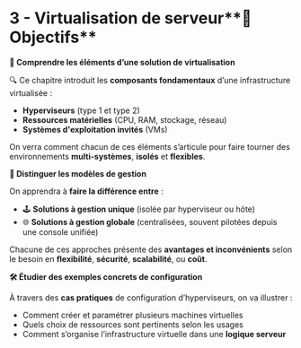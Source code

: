 # 3 - Virtualisation de serveur**🎯 Objectifs**



**🧩 Comprendre les éléments d’une solution de virtualisation**

🔍 Ce chapitre introduit les **composants fondamentaux** d’une infrastructure virtualisée :

- **Hyperviseurs** (type 1 et type 2)
- **Ressources matérielles** (CPU, RAM, stockage, réseau)
- **Systèmes d'exploitation invités** (VMs)

On verra comment chacun de ces éléments s’articule pour faire tourner des environnements **multi-systèmes**, **isolés** et **flexibles**.



**🧠 Distinguer les modèles de gestion**

On apprendra à **faire la différence entre** :

- 🕹️ **Solutions à gestion unique** (isolée par hyperviseur ou hôte)
- 🌐 **Solutions à gestion globale** (centralisées, souvent pilotées depuis une console unifiée)

Chacune de ces approches présente des **avantages et inconvénients** selon le besoin en **flexibilité**, **sécurité**, **scalabilité**, ou **coût**.





**🛠️ Étudier des exemples concrets de configuration**

À travers des **cas pratiques** de configuration d’hyperviseurs, on va illustrer :

- Comment créer et paramétrer plusieurs machines virtuelles
- Quels choix de ressources sont pertinents selon les usages
- Comment s’organise l’infrastructure virtuelle dans une **logique serveur**
